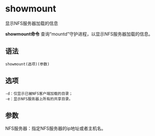 # showmount

显示NFS服务器加载的信息


**showmount命令** 查询“mountd”守护进程，以显示NFS服务器加载的信息。

##  语法

```
showmount(选项)(参数)
```

##  选项

```
-d：仅显示已被NFS客户端加载的目录；
-e：显示NFS服务器上所有的共享目录。
```

##  参数

NFS服务器：指定NFS服务器的ip地址或者主机名。


